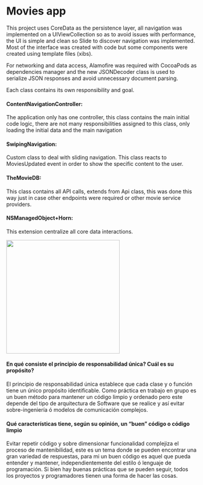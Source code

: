 # Movies app

This project uses CoreData as the persistence layer, all navigation was implemented on a UIViewCollection so as to avoid issues with performance, the UI is simple and clean so Slide to discover navigation was implemented. Most of the interface was created with code but some components were created using template files (xibs).

For networking and data access, Alamofire was required with CocoaPods as dependencies manager and the new JSONDecoder class is used to serialize JSON responses and avoid unnecessary document parsing.

Each class contains its own responsibility and goal.

#### ContentNavigationController: 
The application only has one controller, this class contains the main initial code logic, there are not many responsibilities assigned to this class, only loading the initial data and the main navigation

#### SwipingNavigation: 
Custom class to deal with sliding navigation. This class reacts to MoviesUpdated event in order to show the specific content to the user.

#### TheMovieDB: 
This class contains all API calls, extends from Api class, this was done this way just in case other endpoints were required or other movie service providers.

#### NSManagedObject+Horn: 
This extension centralize all core data interactions.

<img src="preview.gif" width="300">


#### En qué consiste el principio de responsabilidad única? Cuál es su propósito?
El principio de responsabilidad única establece que cada clase y o función tiene un único propósito identificable. Como práctica en trabajo en grupo es un buen método para mantener un código limpio y ordenado pero este depende del tipo de arquitectura de Software que se realice y así evitar sobre-ingeniería ó modelos de comunicación complejos.


#### Qué características tiene, según su opinión, un “buen” código o código limpio
Evitar repetir código y sobre dimensionar funcionalidad complejiza el proceso de mantenibilidad, este es un tema donde se pueden encontrar una gran variedad de respuestas, para mi un buen código es aquel que pueda entender y mantener, independientemente del estilo ó lenguaje de programación. Si bien hay buenas prácticas que se pueden seguir, todos los proyectos y programadores tienen una forma de hacer las cosas. 

